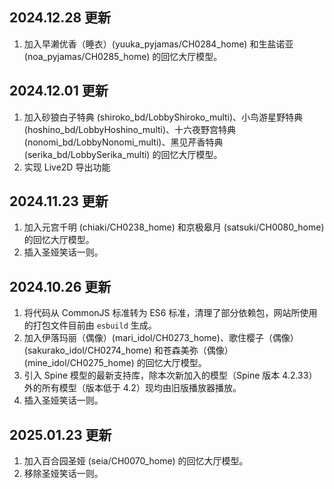 ## 2024.12.28 更新

1. 加入早濑优香（睡衣）(yuuka_pyjamas/CH0284_home) 和生盐诺亚 (noa_pyjamas/CH0285_home) 的回忆大厅模型。

## 2024.12.01 更新

1. 加入砂狼白子特典 (shiroko_bd/LobbyShiroko_multi)、小鸟游星野特典 (hoshino_bd/LobbyHoshino_multi)、十六夜野宫特典 (nonomi_bd/LobbyNonomi_multi)、黑见芹香特典 (serika_bd/LobbySerika_multi) 的回忆大厅模型。
2. 实现 Live2D 导出功能

## 2024.11.23 更新

1. 加入元宫千明 (chiaki/CH0238_home) 和京极皋月 (satsuki/CH0080_home) 的回忆大厅模型。
2. 插入圣娅笑话一则。

## 2024.10.26 更新

1. 将代码从 CommonJS 标准转为 ES6 标准，清理了部分依赖包，网站所使用的打包文件目前由 `esbuild` 生成。
2. 加入伊落玛丽（偶像）(mari_idol/CH0273_home)、歌住樱子（偶像）(sakurako_idol/CH0274_home) 和苍森美弥（偶像）(mine_idol/CH0275_home) 的回忆大厅模型。
3. 引入 Spine 模型的最新支持库，除本次新加入的模型（Spine 版本 4.2.33）外的所有模型（版本低于 4.2）现均由旧版播放器播放。
4. 插入圣娅笑话一则。

## 2025.01.23 更新

1. 加入百合园圣娅 (seia/CH0070_home) 的回忆大厅模型。
2. 移除圣娅笑话一则。
